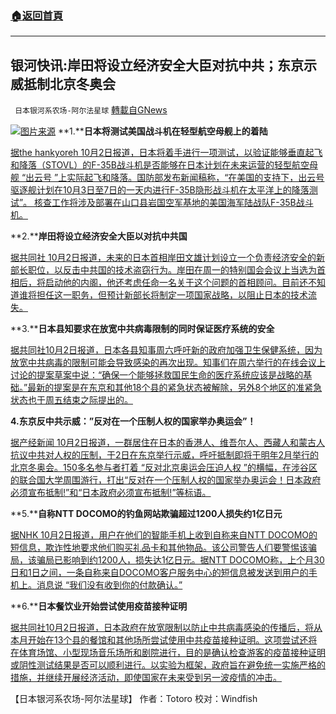 ###  [:house:返回首頁](https://github.com/ourhimalayas/txt)
---


## 银河快讯:岸田将设立经济安全大臣对抗中共；东京示威抵制北京冬奥会
` 日本银河系农场-阿尔法星球` [轉載自GNews](https://gnews.org/zh-hans/1570425/)

![](https://assets.gnews.org/wp-content/uploads/2021/10/图片2-4.png)[图片来源](https://news.yahoo.co.jp/)
**1.****日本将测试美国战斗机在轻型航空母舰上的着陆**

[据the hankyoreh  10月2日报道，日本将着手进行一项测试，以验证能够垂直起飞和降落（STOVL）的F-35B战斗机是否能够在日本计划在未来运营的轻型航空母舰 “出云号 ”上实际起飞和降落。国防部发布新闻稿称，“在美国的支持下，出云号驱逐舰计划在10月3日至7日的一天内进行F-35B隐形战斗机在太平洋上的降落测试”。 核查工作将涉及部署在山口县岩国空军基地的美国海军陆战队F-35B战斗机。](https://news.yahoo.co.jp/articles/2c53cf7b61f4f73478386a7c9f94acba5f80c363)

**2.****岸田将设立经济安全大臣以对抗中共国**

[据共同社 10月2日报道，未来的日本首相岸田文雄计划设立一个负责经济安全的新部长职位，以反击中共国的技术盗窃行为。岸田在周一的特别国会会议上当选为首相后，将启动他的内阁，他还考虑任命一名关于这个问题的首相顾问。目前还不知道谁将担任这一职务，但预计新部长将制定一项国家战略，以阻止日本的技术流失。](https://english.kyodonews.net/news/2021/10/cdf05f9ab761-breaking-news-kishida-to-create-new-ministerial-post-for-economic-security.html)

**3.****日本县知要求在放宽中共病毒限制的同时保证医疗系统的安全**

[据共同社10月2日报道，日本各县知事周六呼吁新的政府加强卫生保健系统，因为放宽中共病毒的限制可能会导致感染的再次出现。知事们在周六举行的在线会议上讨论的提案草案中说：“确保一个能够拯救国民生命的医疗系统应该是战略的基础。”最新的提案是在东京和其他18个县的紧急状态被解除，另外8个地区的准紧急状态也于周五结束之际提出的。](https://english.kyodonews.net/news/2021/10/f86ed2a702d3-japan-governors-demand-securing-medical-system-amid-easing-covid-curbs.html)

**4.东京反中共示威：”反对在一个压制人权的国家举办奥运会”！**

[据产经新闻 10月2日报道，一群居住在日本的香港人、维吾尔人、西藏人和蒙古人抗议中共对人权的压制，于2日在东京举行示威，呼吁抵制即将于明年2月举行的北京冬奥会。150多名参与者打着 “反对北京奥运会压迫人权 ”的横幅，在涉谷区的联合国大学周围游行，打出“反对在一个压制人权的国家举办奥运会！日本政府必须宣布抵制!”和“日本政府必须宣布抵制!”等标语。](https://news.yahoo.co.jp/articles/0cf7544b718244c341b82ba2238721d8524c225e)

**5.****自称NTT DOCOMO的钓鱼网站欺骗超过1200人损失约1亿日元**

[据NHK 10月2日报道，用户在他们的智能手机上收到自称来自NTT DOCOMO的短信息，欺诈性地要求他们购买礼品卡和其他物品。该公司警告人们要警惕该骗局，该骗局已影响到约1200人，损失达1亿日元。据NTT DOCOMO称，上个月30日和1日之间，一条自称来自DOCOMO客户服务中心的短信息被发送到用户的手机上。消息说 “我们没有收到你的付款确认。”](https://www3.nhk.or.jp/news/html/20211002/k10013288301000.html?utm_int=all_side_ranking-social_002)

**6.****日本餐饮业开始尝试使用疫苗接种证明**

[据共同社10月2日报道，日本政府在放宽限制以防止中共病毒感染的传播后，将从本月开始在13个县的餐馆和其他场所尝试使用中共疫苗接种证明。这项尝试还将在体育场馆、小型现场音乐场所和剧院进行，目的是确认检查游客的疫苗接种证明或阴性测试结果是否可以顺利进行。以实验为框架，政府旨在避免统一实施严格的措施，并继续开展经济活动，即使国家在未来受到另一波疫情的冲击。](https://english.kyodonews.net/news/2021/10/60209a289a5c-japan-eateries-to-begin-experimenting-with-using-proof-of-vaccination.html)

【日本银河系农场-阿尔法星球】
作者：Totoro
校对：Windfish
